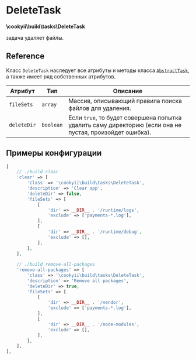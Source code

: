 DeleteTask
==========

**\cookyii\build\tasks\DeleteTask**

задача удаляет файлы.

Reference
---------

Класс `DeleteTask` наследует все атрибуты и методы класса [`AbstractTask`][], а также имеет ряд собственных атрибутов.

| Атрибут | Тип | Описание | 
| ------- | --- | -------- |
| `fileSets` | `array` | Массив, описывающий правила поиска файлов для удаления. |
| `deleteDir` | `boolean` | Если `true`, то будет совершена попытка удалить саму директорию (если она не пустая, произойдет ошибка). |

Примеры конфигурации
--------------------
```php
[
    // ./build clear
    'clear' => [
        'class' => '\cookyii\build\tasks\DeleteTask',
        'description' => 'Clear app',
        'deleteDir' => false,
        'fileSets' => [
            [
                'dir' => __DIR__ . '/runtime/logs',
                'exclude' => ['payments-*.log'],
            ],
            [
                'dir' => __DIR__ . '/runtime/debug',
                'exclude' => [],
            ],
        ],
    ],
    
    // ./build remove-all-packages
    'remove-all-packages' => [
        'class' => '\cookyii\build\tasks\DeleteTask',
        'description' => 'Remove all packages',
        'deleteDir' => true,
        'fileSets' => [
            [
                'dir' => __DIR__ . '/vendor',
                'exclude' => ['payments-*.log'],
            ],
            [
                'dir' => __DIR__ . '/node-modules',
                'exclude' => [],
            ],
        ],
    ],
],
```

[`AbstractTask`]: 02-reference-abstract-task.md